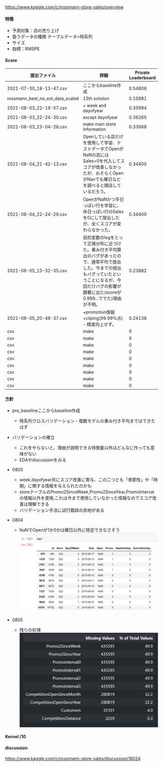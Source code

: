https://www.kaggle.com/c/rossmann-store-sales/overview

#### 特徴

- 予測対象：店の売り上げ
- 扱うデータの種類 テーブルデータ>時系列
- サイズ
- 指標：RMSPE

#### Score

|       提出ファイル       |       詳細       |       Private Leaderboard       |
| ---------------------- | ---------------------- | ---------------------- |
|  2021-07-30_18-13-47.csv  |  ここからbaseline作成  | 0.54806 |
|  rossmann_best_no_ext_data_scaled  |  13th solution  | 0.10981 |
|  2021-08-03_22-19-57.csv  |  + week and dayofyear  | 0.35994 |
|  2021-08-03_22-24-30.csv  |  except dayofyear  | 0.36265 |
|  2021-08-03_23-04-28.csv  |  make main store information | 0.33668 |
|  2021-08-04_21-42-13.csv  |  Openしている店だけを使用して学習、テストデータでOpenがNaNの店にはSales=0を代入してスコアが改善しなかったが、おそらくOpenがNanでも曜日などを調べると開店しているだろう。 | 0.34400 |
|  2021-08-04_22-24-29.csv  |  OpenがNaNかつ平日っぽい行を学習に、休日っぽい行のSalesを0にして提出したが、全くスコアが変わらなかった。 | 0.34400 |
|  2021-08-05_13-32-35.csv  |  目的変数のlogをとって正規分布に近づけた。重み付き平均算出のバグがあったので、通常平均で提出した。今までの提出もバグっていたということになるが、今回だけバグの影響が顕著に出た(scoreが0.999...ででた)理由が不明。 | 0.23882 |
|  2021-08-05_20-48-37.csv  |  +promotion情報<br>+cliping(99.99%点)<br>- 精度向上せず。 | 0.24138 |
|  csv  |  make | 0 |
|  csv  |  make | 0 |
|  csv  |  make | 0 |
|  csv  |  make | 0 |
|  csv  |  make | 0 |
|  csv  |  make | 0 |
|  csv  |  make | 0 |
|  csv  |  make | 0 |
|  csv  |  make | 0 |

#### 方針
- pre_baselineここからbaseline作成
    - 時系列クロスバリデーション・複数モデルの重み付き平均まではできたはず
- バリデーションの確立
    - これをやらないと、理由が説明できる特徴量以外はどんなに作っても意味がない
    - EDAやdiscussionをみる

- 0803
    - week,dayofyear共にスコア改善に寄与、この二つとも「季節性」や「時期」に関する情報を与えられたのかも
    - storeテーブルのPromo2SinceWeek,Promo2SinceYear,PromoIntervalの情報以外を使用,これは今まで使用していなかった情報なのでスコア改善は理解できる
    - バリデーション手法に試行錯誤の余地がある
- 0804
    - NaNでOpenが1か0かは曜日以外に特定できなさそう
![イメージ説明](work\eda\m\png\テストデータかつNaNの行.png)

- 0805
    - 残りの処理
![イメージ説明](work/eda/m/png/残りの処理.png)





#### Kernel /10
<!-- my-15th-solution-features-mainly-using-bigquery -->

#### discussion
https://www.kaggle.com/c/rossmann-store-sales/discussion/18024